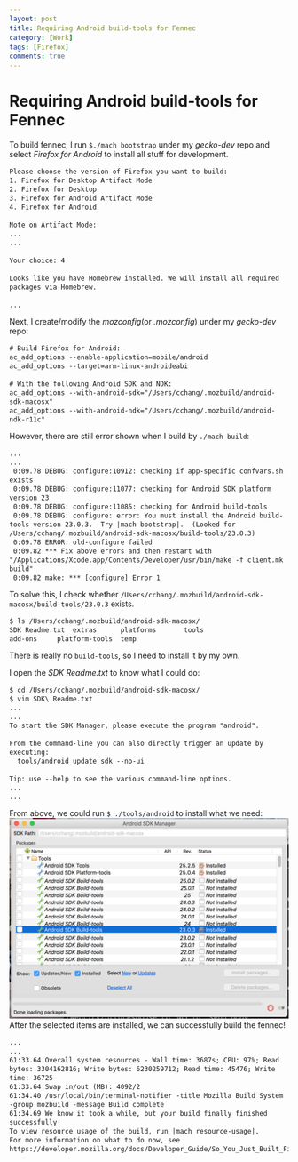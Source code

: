 ```yaml
---
layout: post
title: Requiring Android build-tools for Fennec
category: [Work]
tags: [Firefox]
comments: true
---
```

# Requiring Android build-tools for Fennec

To build fennec, I run ```$./mach bootstrap``` under my _gecko-dev_ repo
and select _Firefox for Android_ to install all stuff for development.

```
Please choose the version of Firefox you want to build:
1. Firefox for Desktop Artifact Mode
2. Firefox for Desktop
3. Firefox for Android Artifact Mode
4. Firefox for Android

Note on Artifact Mode:
...
...

Your choice: 4

Looks like you have Homebrew installed. We will install all required packages via Homebrew.

...
```

Next, I create/modify the _mozconfig_(or _.mozconfig_) under my _gecko-dev_ repo:
```
# Build Firefox for Android:
ac_add_options --enable-application=mobile/android
ac_add_options --target=arm-linux-androideabi

# With the following Android SDK and NDK:
ac_add_options --with-android-sdk="/Users/cchang/.mozbuild/android-sdk-macosx"
ac_add_options --with-android-ndk="/Users/cchang/.mozbuild/android-ndk-r11c"
```

However, there are still error shown when I build by ```./mach build```:
```
...
...
 0:09.78 DEBUG: configure:10912: checking if app-specific confvars.sh exists
 0:09.78 DEBUG: configure:11077: checking for Android SDK platform version 23
 0:09.78 DEBUG: configure:11085: checking for Android build-tools
 0:09.78 DEBUG: configure: error: You must install the Android build-tools version 23.0.3.  Try |mach bootstrap|.  (Looked for /Users/cchang/.mozbuild/android-sdk-macosx/build-tools/23.0.3)
 0:09.78 ERROR: old-configure failed
 0:09.82 *** Fix above errors and then restart with               "/Applications/Xcode.app/Contents/Developer/usr/bin/make -f client.mk build"
 0:09.82 make: *** [configure] Error 1
```

To solve this, I check whether ```/Users/cchang/.mozbuild/android-sdk-macosx/build-tools/23.0.3``` exists.
```
$ ls /Users/cchang/.mozbuild/android-sdk-macosx/
SDK Readme.txt	extras		platforms		tools
add-ons		platform-tools	temp
```
There is really no ```build-tools```, so I need to install it by my own.

I open the _SDK Readme.txt_ to know what I could do:
```
$ cd /Users/cchang/.mozbuild/android-sdk-macosx/
$ vim SDK\ Readme.txt
...
...
To start the SDK Manager, please execute the program "android".

From the command-line you can also directly trigger an update by
executing:
  tools/android update sdk --no-ui

Tip: use --help to see the various command-line options.
...
...
```

From above, we could run ```$ ./tools/android``` to install what we need:
![Android SDK Manager][android-sdk-mgr]
After the selected items are installed, we can successfully build the fennec!

```
...
...
61:33.64 Overall system resources - Wall time: 3687s; CPU: 97%; Read bytes: 3304162816; Write bytes: 6230259712; Read time: 45476; Write time: 36725
61:33.64 Swap in/out (MB): 4092/2
61:34.40 /usr/local/bin/terminal-notifier -title Mozilla Build System -group mozbuild -message Build complete
61:34.69 We know it took a while, but your build finally finished successfully!
To view resource usage of the build, run |mach resource-usage|.
For more information on what to do now, see https://developer.mozilla.org/docs/Developer_Guide/So_You_Just_Built_Firefox
```

[android-sdk-mgr]: ../images/posts/android-sdk-manager.png "Android SDK Manager"
